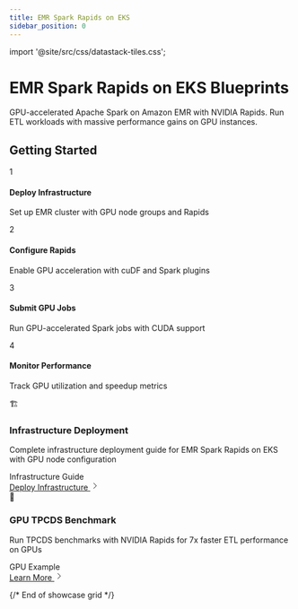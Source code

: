 ```yaml
---
title: EMR Spark Rapids on EKS
sidebar_position: 0
---
```


import '@site/src/css/datastack-tiles.css';

# EMR Spark Rapids on EKS Blueprints

GPU-accelerated Apache Spark on Amazon EMR with NVIDIA Rapids. Run ETL workloads with massive performance gains on GPU instances.

<div className="getting-started-header">

## Getting Started

<div className="steps-grid">

<div className="step-card">
<div className="step-number">1</div>
<div className="step-content">
<h4>Deploy Infrastructure</h4>
<p>Set up EMR cluster with GPU node groups and Rapids</p>
</div>
</div>

<div className="step-card">
<div className="step-number">2</div>
<div className="step-content">
<h4>Configure Rapids</h4>
<p>Enable GPU acceleration with cuDF and Spark plugins</p>
</div>
</div>

<div className="step-card">
<div className="step-number">3</div>
<div className="step-content">
<h4>Submit GPU Jobs</h4>
<p>Run GPU-accelerated Spark jobs with CUDA support</p>
</div>
</div>

<div className="step-card">
<div className="step-number">4</div>
<div className="step-content">
<h4>Monitor Performance</h4>
<p>Track GPU utilization and speedup metrics</p>
</div>
</div>

</div>

</div>

<div className="showcase-grid">

<div className="showcase-card featured">
<div className="showcase-header">
<div className="showcase-icon">🏗️</div>
<div className="showcase-content">
<h3>Infrastructure Deployment</h3>
<p className="showcase-description">Complete infrastructure deployment guide for EMR Spark Rapids on EKS with GPU node configuration</p>
</div>
</div>
<div className="showcase-tags">
<span className="tag infrastructure">Infrastructure</span>
<span className="tag guide">Guide</span>
</div>
<div className="showcase-footer">
<a href="/data-on-eks/docs/datastacks/emr-eks-spark-rapids/infra" className="showcase-link">
<span>Deploy Infrastructure</span>
<svg className="arrow-icon" width="16" height="16" viewBox="0 0 16 16" fill="none">
<path d="M6 3l5 5-5 5" stroke="currentColor" strokeWidth="2" strokeLinecap="round" strokeLinejoin="round"/>
</svg>
</a>
</div>
</div>

<div className="showcase-card">
<div className="showcase-header">
<div className="showcase-icon">🚀</div>
<div className="showcase-content">
<h3>GPU TPCDS Benchmark</h3>
<p className="showcase-description">Run TPCDS benchmarks with NVIDIA Rapids for 7x faster ETL performance on GPUs</p>
</div>
</div>
<div className="showcase-tags">
<span className="tag performance">GPU</span>
<span className="tag guide">Example</span>
</div>
<div className="showcase-footer">
<a href="/data-on-eks/docs/datastacks/emr-eks-spark-rapids/gpu-benchmark" className="showcase-link">
<span>Learn More</span>
<svg className="arrow-icon" width="16" height="16" viewBox="0 0 16 16" fill="none">
<path d="M6 3l5 5-5 5" stroke="currentColor" strokeWidth="2" strokeLinecap="round" strokeLinejoin="round"/>
</svg>
</a>
</div>
</div>

</div>

{/* End of showcase grid */}
